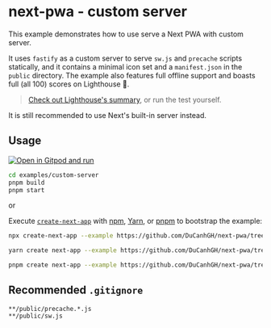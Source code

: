 # next-pwa - custom server

This example demonstrates how to use serve a Next PWA with custom server.

It uses `fastify` as a custom server to serve `sw.js` and `precache` scripts statically, and it contains a minimal icon set and a `manifest.json` in the `public` directory. The example also features full offline support and boasts full (all 100) scores on Lighthouse 🎉.

> [Check out Lighthouse's summary](./lighthouse.pdf), or run the test yourself.

It is still recommended to use Next's built-in server instead.

## Usage

[![Open in Gitpod and run](https://img.shields.io/badge/Open%20In-Gitpod.io-%231966D2?style=for-the-badge&logo=gitpod)](https://gitpod.io/#https://github.com/DuCanhGH/next-pwa/)

```bash
cd examples/custom-server
pnpm build
pnpm start
```

or

Execute [`create-next-app`](https://github.com/vercel/next.js/tree/canary/packages/create-next-app) with [npm](https://docs.npmjs.com/cli/init), [Yarn](https://yarnpkg.com/lang/en/docs/cli/create/), or [pnpm](https://pnpm.io) to bootstrap the example:

```bash
npx create-next-app --example https://github.com/DuCanhGH/next-pwa/tree/master/examples/custom-server custom-server-app
```

```bash
yarn create next-app --example https://github.com/DuCanhGH/next-pwa/tree/master/examples/custom-server custom-server-app
```

```bash
pnpm create next-app --example https://github.com/DuCanhGH/next-pwa/tree/master/examples/custom-server custom-server-app
```

## Recommended `.gitignore`

```gitignore
**/public/precache.*.js
**/public/sw.js
```
